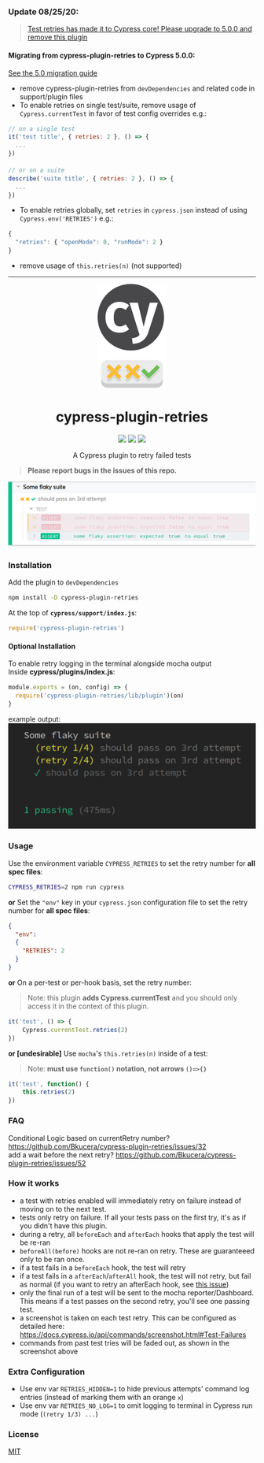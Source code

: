 ### Update 08/25/20:
> [Test retries has made it to Cypress core! Please upgrade to 5.0.0 and remove this plugin](https://github.com/cypress-io/cypress/issues/1313)

#### Migrating from cypress-plugin-retries to Cypress 5.0.0:

[See the 5.0 migration guide](https://docs.cypress.io/guides/references/migration-guide.html#Migrating-to-Cypress-5-0)

- remove cypress-plugin-retries from `devDependencies` and related code in support/plugin files
- To enable retries on single test/suite, remove usage of `Cypress.currentTest` in favor of test config overrides e.g.:
```js
// on a single test
it('test title', { retries: 2 }, () => {
  ...
})

// or on a suite
describe('suite title', { retries: 2 }, () => {
  ...
}) 
```
- To enable retries globally, set `retries` in `cypress.json` instead of using `Cypress.env('RETRIES')` e.g.:
```js
{ 
  "retries": { "openMode": 0, "runMode": 2 }
}
```
- remove usage of `this.retries(n)` (not supported)

-----

<div align="center">
    <img src="docs/readme-logo.png">
    <h1>cypress-plugin-retries</h1>
    <a href="https://www.npmjs.com/package/cypress-plugin-retries"><img src="https://img.shields.io/npm/v/cypress-plugin-retries.svg?style=flat"></a>
    <a href="https://www.npmjs.com/package/cypress-plugin-retries"><img src="https://img.shields.io/npm/dm/cypress-plugin-retries.svg"></a>
    <a href="https://github.com/bkucera/cypress-plugin-retries/blob/master/LICENSE"><img src="https://img.shields.io/github/license/bkucera/cypress-plugin-retries.svg"></a>

<p>A Cypress plugin to retry failed tests</p>

</div>

> **Please report bugs in the issues of this repo.**

![](docs/readme-screenshot.png)

### Installation

Add the plugin to `devDependencies`
```bash
npm install -D cypress-plugin-retries
```

At the top of **`cypress/support/index.js`**:
```js
require('cypress-plugin-retries')
```

#### Optional Installation
To enable retry logging in the terminal alongside mocha output  
Inside **cypress/plugins/index.js**:
```js
module.exports = (on, config) => {
  require('cypress-plugin-retries/lib/plugin')(on)
}
```
example output:  
  ![](/docs/terminal_log.png)






### Usage

Use the environment variable `CYPRESS_RETRIES` to set the retry number for **all spec files**:
```bash
CYPRESS_RETRIES=2 npm run cypress
```
**or** Set the `"env"` key in your `cypress.json` configuration file to set the retry number for **all spec files**: 
```json
{
  "env":
  {
    "RETRIES": 2
  }
}
```
**or** On a per-test or per-hook basis, set the retry number:
> Note: this plugin **adds Cypress.currentTest** and you should only access it in the context of this plugin.
```js
it('test', () => {
    Cypress.currentTest.retries(2)
})
```
**or [undesirable]** Use `mocha`'s `this.retries(n)` inside of a test:
> Note: **must use `function()` notation, not arrows `()=>{}`**
```js
it('test', function() {
    this.retries(2)
})
```

### FAQ
Conditional Logic based on currentRetry number?
https://github.com/Bkucera/cypress-plugin-retries/issues/32  
add a wait before the next retry?
https://github.com/Bkucera/cypress-plugin-retries/issues/52

### How it works
- a test with retries enabled will immediately retry on failure instead of moving on to the next test.
- tests only retry on failure. If all your tests pass on the first try, it's as if you didn't have this plugin.
- during a retry, all `beforeEach` and `afterEach` hooks that apply the test will be re-ran
- `beforeAll(before)` hooks are not re-ran on retry. These are guaranteeed only to be ran once.
- if a test fails in a `beforeEach` hook, the test will retry
- if a test fails in a `afterEach`/`afterAll` hook, the test will not retry, but fail as normal (if you want to retry an afterEach hook, see [this issue](https://github.com/Bkucera/cypress-plugin-retries/issues/7))
- only the final run of a test will be sent to the mocha reporter/Dashboard. This means if a test passes on the second retry, you'll see one passing test.
- a screenshot is taken on each test retry. This can be configured as detailed here: https://docs.cypress.io/api/commands/screenshot.html#Test-Failures 
- commands from past test tries will be faded out, as shown in the screenshot above

### Extra Configuration
- Use env var `RETRIES_HIDDEN=1` to hide previous attempts' command log entries (instead of marking them with an orange `x`)
- Use env var `RETRIES_NO_LOG=1` to omit logging to terminal in Cypress run mode (`(retry 1/3) ...`)

### License
[MIT](LICENSE)
